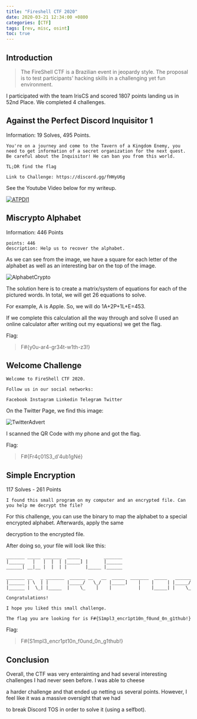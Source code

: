 ```yaml
---
title: "Fireshell CTF 2020"
date: 2020-03-21 12:34:00 +0800
categories: [CTF]
tags: [rev, misc, osint]
toc: true
---
```


## Introduction


> The FireShell CTF is a Brazilian event in jeopardy style. The proposal is to test participants' hacking skills in a challenging yet fun environment.


I participated with the team IrisCS and scored 1807 points landing us in 52nd Place. We completed 4 challenges. 


## Against the Perfect Discord Inquisitor 1

Information: 19 Solves, 495 Points.

```
You're on a journey and come to the Tavern of a Kingdom Enemy, you need to get information of a secret organization for the next quest. Be careful about the Inquisitor! He can ban you from this world.

TL;DR find the flag

Link to Challenge: https://discord.gg/fHHyU6g
```

See the Youtube Video below for my writeup.

[![ATPDI1](http://img.youtube.com/vi/-COfkwjVEyY/0.jpg)](http://www.youtube.com/watch?v=-COfkwjVEyY "ATPDI1")

## Miscrypto Alphabet

Information: 446 Points

```
points: 446
description: Help us to recover the alphabet.
```

As we can see from the image, we have a square for each letter of the alphabet as well as an interesting bar on the top of the image.

![AlphabetCrypto](/assets/problem_files/fireshell2020/alphabet.png)


The solution here is to create a matrix/system of equations for each of the pictured words. In total, we will get 26 equations to solve. 

For example, A is Apple. So, we will do 1A+2P+1L+E=453.

If we complete this calculation all the way through and solve (I used an online calculator after writing out my equations) we get the flag.

Flag:
> F#{y0u-ar4-gr34t-w1th-z3!}

## Welcome Challenge

```
Welcome to FireShell CTF 2020.

Follow us in our social networks:

Facebook Instagram Linkedin Telegram Twitter
```

On the Twitter Page, we find this image:

![TwitterAdvert](https://pbs.twimg.com/media/ETeXKWWXkAA7ZCH?format=jpg&name=large)

I scanned the QR Code with my phone and got the flag.

Flag:
> F#{Fr4ç01S3_d'4ub1gNé}


## Simple Encryption

117 Solves - 261 Points

```
I found this small program on my computer and an encrypted file. Can you help me decrypt the file?
```

For this challenge, you can use the binary to map the alphabet to a special encrypted alphabet. Afterwards, apply the same

decryption to the encrypted file.

After doing so, your file will look like this:

```
_______ _____ _______  _____         _______
|______   |   |  |  | |_____] |      |______
______| __|__ |  |  | |       |_____ |______

_______ __   _ _______  ______ __   __  _____  _______  _____   ______
|______ | \  | |       |_____/   \_/   |_____]    |    |     | |_____/
|______ |  \_| |_____  |    \_    |    |          |    |_____| |    \_

Congratulations!

I hope you liked this small challenge.

The flag you are looking for is F#{S1mpl3_encr1pt10n_f0und_0n_g1thub!}
```

Flag:
> F#{S1mpl3_encr1pt10n_f0und_0n_g1thub!}



## Conclusion

Overall, the CTF was very enterainting and had several interesting challenges I had never seen before. I was able to cheese

a harder challenge and that ended up netting us several points. However, I feel like it was a massive oversight that we had

to break Discord TOS in order to solve it (using a selfbot). 
